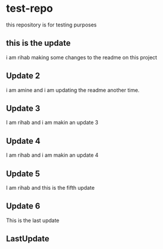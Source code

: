 # test-repo
this repository is for testing purposes 

## this is the update 
i am rihab making some changes to the readme on this project

## Update 2 
i am amine and i am updating the readme another time. 

## Update 3
I am rihab and i am makin an update 3

## Update 4
I am rihab and i am makin an update 4

## Update 5 
I am rihab and this is the fifth update

## Update 6 
This is the last update 

## LastUpdate
